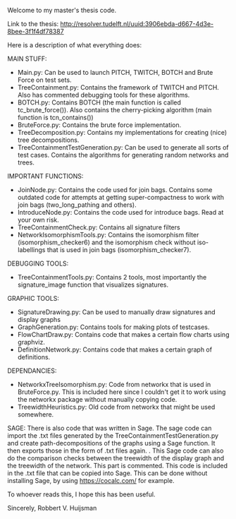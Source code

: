 Welcome to my master's thesis code. 

Link to the thesis: http://resolver.tudelft.nl/uuid:3906ebda-d667-4d3e-8bee-3f1f4df78387

Here is a description of what everything does:

MAIN STUFF:
- Main.py: Can be used to launch PITCH, TWITCH, BOTCH and Brute Force on test sets. 
- TreeContainment.py: Contains the framework of TWITCH and PITCH. Also has commented debugging tools for these algorithms. 
- BOTCH.py: Contains BOTCH (the main function is called tc_brute_force()). Also contains the cherry-picking algorithm (main function is tcn_contains())
- BruteForce.py: Contains the brute force implementation. 
- TreeDecomposition.py: Contains my implementations for creating (nice) tree decompositions.
- TreeContainmentTestGeneration.py: Can be used to generate all sorts of test cases. Contains the algorithms for generating random networks and trees. 

IMPORTANT FUNCTIONS:
- JoinNode.py: Contains the code used for join bags. Contains some outdated code for attempts at getting super-compactness to work with join bags (two_long_pathing and others). 
- IntroduceNode.py: Contains the code used for introduce bags. Read at your own risk. 
- TreeContainmentCheck.py: Contains all signature filters
- NetworkIsomorphismTools.py: Contains the isomorphism filter (isomorphism_checker6) and the isomorphism check without iso-labellings that is used in join bags (isomorphism_checker7). 

DEBUGGING TOOLS:
- TreeContainmentTools.py: Contains 2 tools, most importantly the signature_image function that visualizes signatures. 

GRAPHIC TOOLS: 
- SignatureDrawing.py: Can be used to manually draw signatures and display graphs
- GraphGeneration.py: Contains tools for making plots of testcases. 
- FlowChartDraw.py: Contains code that makes a certain flow charts using graphviz. 
- DefinitionNetwork.py: Contains code that makes a certain graph of definitions. 

DEPENDANCIES:
- NetworkxTreeIsomorphism.py: Code from networkx that is used in BruteForce.py. This is included here since I couldn't get it to work using the networkx package without manually copying code. 
- TreewidthHeuristics.py: Old code from networkx that might be used somewhere. 

SAGE:
There is also code that was written in Sage. The sage code can import the .txt files generated by the TreeContainmentTestGeneration.py and create path-decompositions of the graphs using a Sage function. It then exports those in the form of .txt files again. .
This Sage code can also do the comparison checks between the treewidth of the display graph and the treewidth of the network. This part is commented. 
This code is included in the .txt file that can be copied into Sage. This can be done without installing Sage, by using https://cocalc.com/ for example.

To whoever reads this, I hope this has been useful.  

Sincerely, 
Robbert V. Huijsman
